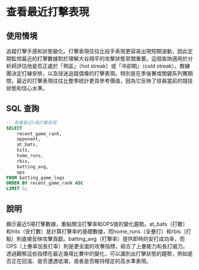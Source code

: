 # 查看最近打擊表現

## 使用情境

追蹤打擊手感和狀態變化。打擊表現往往比投手表現更容易出現短期波動，因此定期監控最近的打擊數據對於理解大谷翔平的攻擊狀態至關重要。這個查詢適用於分析師評估他是否正處於「熱區」（hot streak）或「冷卻期」（cold streak），教練團決定打線安排，以及球迷追蹤偶像的打擊表現。特別是在季後賽或關鍵系列賽期間，最近的打擊表現往往比整季統計更具參考價值，因為它反映了球員當前的競技狀態和信心水準。

## SQL 查詢

```sql
-- 查看最近5場打擊表現
SELECT 
    recent_game_rank,
    opponent,
    at_bats,
    hits,
    home_runs,
    rbis,
    batting_avg,
    ops
FROM batting_game_logs 
ORDER BY recent_game_rank ASC 
LIMIT 5;
```

## 說明

顯示最近5場打擊數據，重點關注打擊率和OPS值的變化趨勢。at_bats（打數）和hits（安打數）是計算打擊率的基礎數據，而home_runs（全壘打）和rbis（打點）則直接反映攻擊貢獻。batting_avg（打擊率）提供即時的安打成功率，而OPS（上壘率加長打率）則是更全面的攻擊指標，結合了上壘能力和長打威力。透過觀察這些指標在最近幾場比賽中的變化，可以識別出打擊狀態的趨勢，例如是否正在回溫、是否遭遇低潮，或者是否維持穩定的高水準表現。